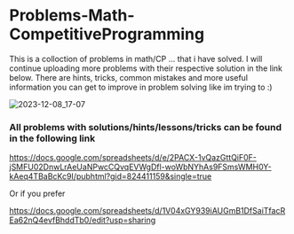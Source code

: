 # Problems-Math-CompetitiveProgramming
This is a colloction of problems in math/CP ... that i have solved. I will continue uploading more problems with their respective solution in the link below. There are hints, tricks, common mistakes and more useful information you can get to improve in problem solving like im trying to :)


![2023-12-08_17-07](https://github.com/SamC4r/Problems-Math-CompetitiveProgramming/assets/75754683/de62435b-2eca-49d9-a3c1-c9102ae06063)


### All problems with solutions/hints/lessons/tricks can be found in the following link

https://docs.google.com/spreadsheets/d/e/2PACX-1vQazGttQiF0F-jSMFU02DnwLrAeUaNPwcCQvqEVWgDfl-woWbNYhAs9FSmsWMH0Y-kAeq4TBaBcKc9I/pubhtml?gid=824411159&single=true

Or if you prefer

https://docs.google.com/spreadsheets/d/1V04xGY939iAUGmB1DfSaiTfacREa62nQ4evfBhddTb0/edit?usp=sharing

